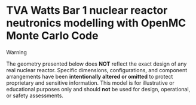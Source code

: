 # TVA Watts Bar 1 nuclear reactor neutronics modelling with OpenMC Monte Carlo Code

> [!WARNING]
> The geometry presented below does **NOT** reflect the exact design of any real nuclear reactor. Specific dimensions, configurations, and component arrangements have been **intentionally altered or omitted** to protect proprietary and sensitive information. This model is for illustrative or educational purposes only and should **not** be used for design, operational, or safety assessments.

